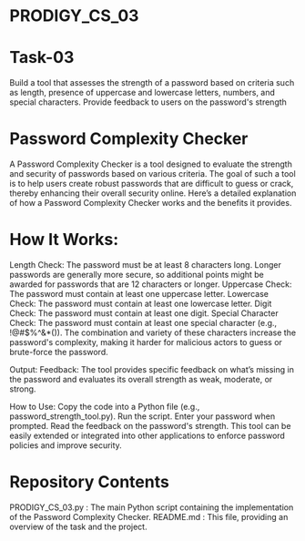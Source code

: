 # PRODIGY_CS_03

# Task-03
Build a tool that assesses the strength of a password based on criteria such as length, presence of uppercase and lowercase letters, numbers, and special characters. Provide feedback to users on the password's strength

# Password Complexity Checker
A Password Complexity Checker is a tool designed to evaluate the strength and security of passwords based on various criteria. The goal of such a tool is to help users create robust passwords that are difficult to guess or crack, thereby enhancing their overall security online. Here’s a detailed explanation of how a Password Complexity Checker works and the benefits it provides. 

# How It Works:
Length Check: The password must be at least 8 characters long. Longer passwords are generally more secure, so additional points might be awarded for passwords that are 12 characters or longer.
Uppercase Check: The password must contain at least one uppercase letter.
Lowercase Check: The password must contain at least one lowercase letter.
Digit Check: The password must contain at least one digit.
Special Character Check: The password must contain at least one special character (e.g., !@#$%^&*()). 
The combination and variety of these characters increase the password's complexity, making it harder for malicious actors to guess or brute-force the password.

Output:
Feedback: The tool provides specific feedback on what’s missing in the password and evaluates its overall strength as weak, moderate, or strong.

How to Use:
Copy the code into a Python file (e.g., password_strength_tool.py).
Run the script.
Enter your password when prompted.
Read the feedback on the password's strength.
This tool can be easily extended or integrated into other applications to enforce password policies and improve security.

# Repository Contents
PRODIGY_CS_03.py : The main Python script containing the implementation of the Password Complexity Checker.
README.md : This file, providing an overview of the task and the project.
